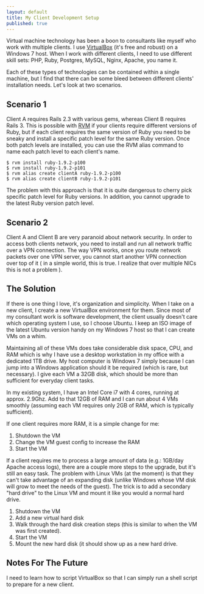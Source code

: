 ```yaml
---
layout: default
title: My Client Development Setup
published: true
---
```


Virtual machine technology has been a boon to consultants like myself
who work with multiple clients.  I use 
[VirtualBox][ref-1] (it's free and 
robust) on a Windows 7 host.  When I work with different clients,
I need to use different skill sets: PHP, Ruby, Postgres, MySQL, Nginx,
Apache, you name it.

Each of these types of technologies can be contained within a single
machine, but I find that there can be some bleed between different
clients' installation needs.  Let's look at two scenarios.

Scenario 1
----------

Client A requires Rails 2.3 with various gems, whereas Client B requires
Rails 3.  This is possible with [RVM][ref-2] if 
your clients require different
versions of Ruby, but if each client requires the same version of Ruby 
you need to be sneaky and install a specific patch level for the same
Ruby version.  Once both patch levels are installed, you can use the RVM
alias command to name each patch level to each client's name.

    $ rvm install ruby-1.9.2-p100
    $ rvm install ruby-1.9.2-p101
    $ rvm alias create clientA ruby-1.9.2-p100
    $ rvm alias create clientB ruby-1.9.2-p101

The problem with this approach is that it is quite dangerous to cherry
pick specific patch level for Ruby versions.  In addition, you cannot 
upgrade to the latest Ruby version patch level.

Scenario 2
----------

Client A and Client B are very paranoid about network security.  In 
order to access both clients network, you need to install and run all
network traffic over a VPN connection.  The way VPN works, once you
route network packets over one VPN server, you cannot start another
VPN connection over top of it ( in a simple world, this is true.  I 
realize that over multiple NICs this is not a problem ).

The Solution
------------

If there is one thing I love, it's organization and simplicity.  When I 
take on a new client, I create a new VirtualBox environment for them.
Since most of my consultant work is software development, the client usually doesn't
care which operating system I use, so I choose Ubuntu.  I keep an ISO
image of the latest Ubuntu version handy on my Windows 7 host so that I
can create VMs on a whim.

Maintaining all of these VMs does take considerable disk space, CPU, and
RAM which is why I have use a desktop workstation in my office with a dedicated
1TB drive.  My host computer is Windows 7 simply because I can jump into 
a Windows application should it be required (which is rare, but necessary).  I
give each VM a 32GB disk, which should be more than sufficient for everyday
client tasks.

In my existing system, I have an Intel Core i7 with 4 cores, running at approx.
2.9Ghz.  Add to that 12GB of RAM and I can run about 4 VMs smoothly (assuming
each VM requires only 2GB of RAM, which is typically sufficient).  

If one client requires more RAM, it is a simple change for me:
1. Shutdown the VM
2. Change the VM guest config to increase the RAM
3. Start the VM

If a client requires me to process a large amount of data (e.g.: 1GB/day Apache
access logs), there are a couple
more steps to the upgrade, but it's still an easy task.  The problem with Linux
VMs (at the moment) is that they can't take advantage of an expanding disk (unlike
Windows whose VM disk will grow to meet the needs of the guest).  The trick is to 
add a secondary "hard drive" to the Linux VM and mount it like you would a normal
hard drive.
1. Shutdown the VM
2. Add a new virtual hard disk
3. Walk through the hard disk creation steps (this is similar to when the VM was
first created).
4. Start the VM
5. Mount the new hard disk (it should show up as a new hard drive.

Notes For The Future
--------------------

I need to learn how to script VirtualBox so that I can simply run a shell
script to prepare for a new client.

[ref-1]: http://www.virtualbox.org/  "VirtualBox"
[ref-2]: http://www.beginrescueend.com/ "RVM"

